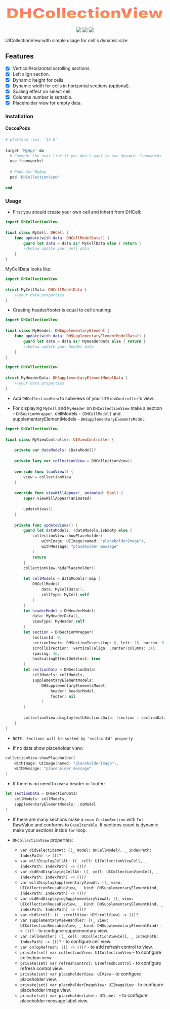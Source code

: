 <p align="center">
<img src="Resources/DHCollectionView-logo.png" alt="DHCollectionView" title="DHCollectionView" width="557"/>
</p>

<p align="center">
<img src="https://img.shields.io/badge/Swift-5.0-red">
<img src="https://img.shields.io/badge/iOS-13.0-blue">
<a href="https://github.com/RIMaker/DHCollectionView/blob/master/LICENSE"><img src="https://img.shields.io/badge/license-MIT-black"></a>
</p>

UICollectionView with simple usage for cell's dynamic size

## Features

- [x] Vertical/Horizontal scrolling sections.
- [x] Left align section.
- [x] Dynamic height for cells.
- [x] Dynamic width for cells in horizontal sections (optional).
- [x] Scaling effect on select cell.
- [x] Columns number is settable.
- [x] Placeholder view for empty data.

### Installation
#### CocoaPods

```ruby
# platform :ios, '13.0'

target 'MyApp' do
  # Comment the next line if you don't want to use dynamic frameworks
  use_frameworks!

  # Pods for MyApp
  pod 'DHCollectionView'

end
```

### Usage
- First you should create your own cell and inherit from DHCell:

```swift
import DHCollectionView

final class MyCell: DHCell {
    func update(with data: DHCellModelData?) {
        guard let data = data as? MyCellData else { return }
        //below update your cell data
    }
}
```

MyCellData looks like:

```swift
import DHCollectionView

struct MyCellData: DHCellModelData {
    //your data properties
}
```

- Creating header/footer is equal to cell creating:
  
```swift
import DHCollectionView

final class MyHeader: DHSupplementaryElement {
    func update(with data: DHSupplementaryElementModelData?) {
        guard let data = data as? MyHeaderData else { return }
        //below update your header data
    }
}
```
```swift
import DHCollectionView

struct MyHeaderData: DHSupplementaryElementModelData {
    //your data properties
}
```

- Add `DHCollectionView` to subviews of your `UIViewController`'s view.

- For displaying `MyCell` and `MyHeader` on `DHCollectionView` make a section - `DHSectionWrapper`, cellModels - `[DHCellModel]` and supplementaryElementModels - `DHSupplementaryElementsModel`:
```swift
import DHCollectionView

final class MyViewController: UIViewController {

    private var dataModels: [DataModel]?

    private lazy var collectionView = DHCollectionView()

    override func loadView() {
        view = collectionView
    }

    override func viewWillAppear(_ animated: Bool) {
        super.viewWillAppear(animated)
        
        updateViews()
    }

    private func updateViews() {
        guard let dataModels, !dataModels.isEmpty else {
            collectionView.showPlaceholder(
                withImage: UIImage(named: "placeholderImage"),
                withMessage: "placeholder message"
            )
            return
        }
        collectionView.hidePlaceholder()

        let cellModels = dataModels?.map {
            DHCellModel(
                data: MyCellData(),
                cellType: MyCell.self
            )
        }
        let headerModel = DHHeaderModel(
            data: MyHeaderData(),
            viewType: MyHeader.self
        )
        let section = DHSectionWrapper(
            sectionId: 0,
            sectionInsets: DHSectionInsets(top: 0, left: 16, bottom: 0, right: 16),
            scrollDirection: .vertical(align: .center(columns: 2)),
            spacing: 16,
            hasScalingEffectOnSelect: true
        )
        let sectionData = DHSectionData(
            cellModels: cellModels,
            supplementaryElementModels:
                DHSupplementaryElementsModel(
                    header: headerModel,
                    footer: nil
                )
        )
        
        collectionView.display(withSectionsData: [section : sectionData])
    }
}
```

- `NOTE: Sections will be sorted by 'sectionId' property`
  
- If no data show placeholder view:
```swift
collectionView.showPlaceholder(
    withImage: UIImage(named: "placeholderImage"),
    withMessage: "placeholder message"
)
```

- If there is no need to use a header or footer:
```swift
let sectionData = DHSectionData(
    cellModels: cellModels,
    supplementaryElementModels: .noModel
)
```

- If there are many sections make a `enum CustomSection` with `Int` RawValue and conforms to `CaseIterable`. If sections count is dynamic make your sections inside `for` loop.

- `DHCollectionView` properties:
  - `var didSelectItemAt: ((_ model: DHCellModel?, _ indexPath: IndexPath) -> ())?`
  - `var willDisplayCellAt: ((_ cell: UICollectionViewCell, _ indexPath: IndexPath) -> ())?`
  - `var didEndDisplayingCellAt: ((_ cell: UICollectionViewCell, _ indexPath: IndexPath) -> ())?`
  - `var willDisplaySupplementaryViewAt: ((_ view: UICollectionReusableView, _ kind: DHSupplementaryElementKind, _ indexPath: IndexPath) -> ())?`
  - `var didEndDisplayingSupplementaryViewAt: ((_ view: UICollectionReusableView, _ kind: DHSupplementaryElementKind, _ indexPath: IndexPath) -> ())?`
  - `var didScroll: ((_ scrollView: UIScrollView) -> ())?`
  - `var supplementaryViewHandler: ((_ view: UICollectionReusableView, _ kind: DHSupplementaryElementKind) -> ())?` - to configure supplementary view.
  - `var cellHandler: ((_ cell: UICollectionViewCell, _ indexPath: IndexPath) -> ())?` - to configure cell view.
  - `var onTopRefresh: (() -> ())?` - to add refresh control to view.
  - `private(set) var collectionView: UICollectionView` - to configure collection view.
  - `private(set) var refreshControl: UIRefreshControl` - to configure refresh control view.
  - `private(set) var placeholderView: UIView` - to configure placeholder view.
  - `private(set) var placeholderImageView: UIImageView` - to configure placeholder image view.
  - `private(set) var placeholderLabel: UILabel ` - to configure placeholder message label view.
